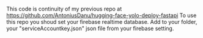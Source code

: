 This code is continuity of my previous repo at https://github.com/AntoniusDanu/hugging-face-yolo-deploy-fastapi
To use this repo you shoud set your firebase realtime database.
Add to your folder, your "serviceAccountkey.json" json file from your firebase setting.

